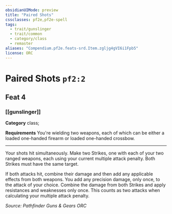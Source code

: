 ```yaml
---
obsidianUIMode: preview
title: "Paired Shots"
cssclasses: pf2e,pf2e-spell
tags:
  - trait/gunslinger
  - trait/common
  - category/class
  - remaster
aliases: "Compendium.pf2e.feats-srd.Item.zgljg4gVI6i1Fpb5"
license: ORC
---
```

# Paired Shots `pf2:2`
## Feat 4
### [[gunslinger]]

**Category** class; 




**Requirements** You're wielding two weapons, each of which can be either a loaded one-handed firearm or loaded one-handed crossbow.

* * *

Your shots hit simultaneously. Make two Strikes, one with each of your two ranged weapons, each using your current multiple attack penalty. Both Strikes must have the same target.

If both attacks hit, combine their damage and then add any applicable effects from both weapons. You add any precision damage, only once, to the attack of your choice. Combine the damage from both Strikes and apply resistances and weaknesses only once. This counts as two attacks when calculating your multiple attack penalty.

*Source: Pathfinder Guns & Gears*
*ORC*